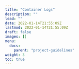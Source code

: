 ```yaml
---
title: "Container Logs"
description: ""
lead: ""
date: 2022-01-14T21:55:09Z
lastmod: 2022-01-14T21:55:09Z
draft: false
images: []
menu: 
  docs:
    parent: "project-guidelines"
weight: 3
toc: true
---
```

